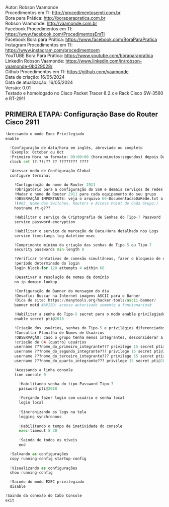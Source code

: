 Autor: Robson Vaamonde<br>
Procedimentos em TI: http://procedimentosemti.com.br<br>
Bora para Prática: http://boraparapratica.com.br<br>
Robson Vaamonde: http://vaamonde.com.br<br>
Facebook Procedimentos em TI: https://www.facebook.com/ProcedimentosEmTi<br>
Facebook Bora para Prática: https://www.facebook.com/BoraParaPratica<br>
Instagram Procedimentos em TI: https://www.instagram.com/procedimentoem<br>
YouTUBE Bora Para Prática: https://www.youtube.com/boraparapratica<br>
LinkedIn Robson Vaamonde: https://www.linkedin.com/in/robson-vaamonde-0b029028/<br>
Github Procedimentos em TI: https://github.com/vaamonde<br>
Data de criação: 16/05/2024<br>
Data de atualização: 16/05/2024<br>
Versão: 0.01<br>
Testado e homologado no Cisco Packet Tracer 8.2.x e Rack Cisco SW-3560 e RT-2911

## PRIMEIRA ETAPA: Configuração Base do Router Cisco 2911

```python
!Acessando o modo Exec Privilegiado
enable

  !Configuração de data/hora em inglês, abreviado ou completo
  !Exemplo: October ou Oct
  !Primeiro Hora no formato: 00:00:00 (hora:minutos:segundos) depois Data no formato: Dia Mês Ano
  clock set ??:??:?? ?? ???????? ????

  !Acessar modo de Configuração Global
  configure terminal

    !Configuração do nome do Router 2911
    !Obrigatório para a configuração do SSH e demais serviços de redes
    !Mudar o nome do Router 2911 para cada equipamento do seu grupo
    !OBSERVAÇÃO IMPORTANTE: veja o arquivo 00-DocumentacaoDaRede.txt a partir da linha: 68 
    !(#03_ Nome dos Switches, Routers e Access Point de Cada Grupo:)
    hostname rt-g???

    !Habilitar o serviço de Criptografia de Senhas do Tipo-7 Password 
    service password-encryption

    !Habilitar o serviço de marcação de Data/Hora detalhado nos Logs
    service timestamps log datetime msec

    !Comprimento mínimo da criação das senhas do Tipo-5 ou Tipo-7
    security passwords min-length 8

    !Verificar tentativas de conexão simultâneas, fazer o bloqueio de um
    !período determinado do login
    login block-for 120 attempts 4 within 60

    !Desativar a resolução de nomes de domínio
    no ip domain-lookup

    !Configuração do Banner da mensagem do dia
    !Desafio: Buscar na Internet imagens ASCII para o Banner
    !Dica de site: https://manytools.org/hacker-tools/ascii-banner/
    banner motd #AVISO: acesso autorizado somente a funcionarios#

    !Habilitar a senha do Tipo-5 secret para o modo enable privilegiado
    enable secret pti@2018

    !Criação dos usuários, senhas do Tipo-5 e privilégios diferenciados
    !Consultar Planilha de Nomes de Usuários
    !OBSERVAÇÃO: Caso o grupo tenha menos integrantes, desconsiderar a
    !criação de 04 (quatro) usuários
    username ???nome_do_primeiro_integrante??? privilege 15 secret pti@2018
    username ???nome_do_segundo_integrante??? privilege 15 secret pti@2018
    username ???nome_do_terceiro_integrante??? privilege 15 secret pti@2018
    username ???nome_do_quarto_integrante??? privilege 15 secret pti@2018

    !Acessando a linha console
    line console 0

      !Habilitando senha do tipo Password Tipo-7
      password pti@2018
      
      !Forçando fazer login com usuário e senha local
      login local
      
      !Sincronizando os logs na tela
      logging synchronous
      
      !Habilitando o tempo de inatividade do console
      exec-timeout 5 30
      
      !Saindo de todos os níveis
      end

  !Salvando as configurações
  copy running-config startup-config
    
  !Visualizando as configurações
  show running-config

  !Saindo do modo EXEC privilegiado
  disable

!Saindo da conexão do Cabo Console
exit
```